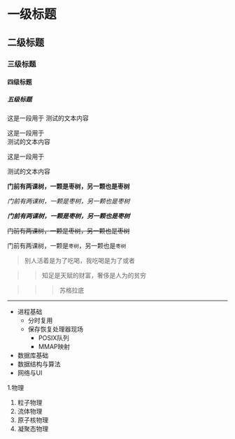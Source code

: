 # 一级标题

## 二级标题

### 三级标题

#### 四级标题

##### 五级标题

这是一段用于
测试的文本内容

这是一段用于<br>测试的文本内容

这是一段用于

测试的文本内容

**门前有两课树，一颗是枣树，另一颗也是枣树**

*门前有两课树，一颗是枣树，另一颗也是枣树*

***门前有两课树，一颗是枣树，另一颗也是枣树***

~~门前有两课树，一颗是枣树，另一颗也是枣树~~

门前有两课树，一颗是`枣树`，另一颗也是`枣树`

> 别人活着是为了吃喝，我吃喝是为了或者

>> 知足是天赋的财富，奢侈是人为的贫穷

>>> 苏格拉底

*****

* 进程基础
  * 分时复用
  * 保存恢复处理器现场
    * POSIX队列
    * MMAP映射
* 数据库基础
* 数据结构与算法
* 网络与UI

1.物理
  1. 粒子物理
  2. 流体物理
  3. 原子核物理
  4. 凝聚态物理
